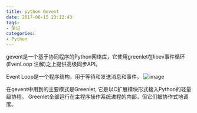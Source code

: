```yaml
---
title: python Gevent
date: 2017-08-15 23:12:43
tags:
- 笔记
categories: 
- Python
---
```

gevent是一个基于协同程序的Python网络库，它使用greenlet在libev事件循环(EvenLoop 注解)之上提供高级同步API。



Event Loop是一个程序结构，用于等待和发送消息和事件。
![image](http://www.ruanyifeng.com/blogimg/asset/201310/2013102004.png)

在gevent中用到的主要模式是Greenlet, 它是以C扩展模块形式接入Python的轻量级协程。 Greenlet全部运行在主程序操作系统进程的内部，但它们被协作式地调度。
